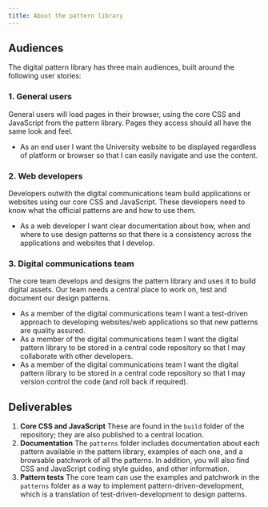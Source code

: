 ```yaml
---
title: About the pattern library
---
```


## Audiences

The digital pattern library has three main audiences, built around the following user stories:

### 1. General users

General users will load pages in their browser, using the core CSS and JavaScript from the pattern library. Pages they access should all have the same look and feel.

* As an end user I want the University website to be displayed regardless of platform or browser so that I can easily navigate and use the content.

### 2. Web developers

Developers outwith the digital communications team build applications or websites using our core CSS and JavaScript. These developers need to know what the official patterns are and how to use them.

* As a web developer I want clear documentation about how, when and where to use design patterns so that there is a consistency across the applications and websites that I develop.

### 3. Digital communications team

The core team develops and designs the pattern library and uses it to build digital assets. Our team needs a central place to work on, test and document our design patterns.

* As a member of the digital communications team I want a test-driven approach to developing websites/web applications so that new patterns are quality assured.
* As a member of the digital communications team I want the digital pattern library to be stored in a central code repository so that I may collaborate with other developers.
* As a member of the digital communications team I want the digital pattern library to be stored in a central code repository so that I may version control the code (and roll back if required).

## Deliverables

1. **Core CSS and JavaScript** These are found in the `build` folder of the repository; they are also published to a central location.
2. **Documentation** The `patterns` folder includes documentation about each pattern available in the pattern library, examples of each one, and a browsable patchwork of all the patterns. In addition, you will also find CSS and JavaScript coding style guides, and other information.
3. **Pattern tests** The core team can use the examples and patchwork in the `patterns` folder as a way to implement pattern-driven-development, which is a translation of test-driven-development to design patterns.

